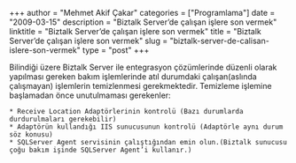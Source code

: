 +++
author = "Mehmet Akif Çakar"
categories = ["Programlama"]
date = "2009-03-15"
description = "Biztalk Server’de çalışan işlere son vermek"
linktitle = "Biztalk Server’de çalışan işlere son vermek"
title = "Biztalk Server’de çalışan işlere son vermek"
slug = "biztalk-server-de-calisan-islere-son-vermek"
type = "post"
+++

Bilindiği üzere Biztalk Server ile entegrasyon çözümlerinde düzenli olarak yapılması gereken bakım işlemlerinde atıl durumdaki çalışan(aslında çalışmayan) işlemlerin temizlenmesi gerekmektedir. Temizleme işlemine başlamadan önce unutulmaması gerekenler:

    * Receive Location Adaptörlerinin kontrolü (Bazı durumlarda durdurulmaları gerekebilir)
    * Adaptörün kullandığı IIS sunucusunun kontrolü (Adaptörle aynı durum söz konusu)
    * SQLServer Agent servisinin çalıştığından emin olun.(Biztalk sunucusu çoğu bakım işinde SQLServer Agent’i kullanır.)